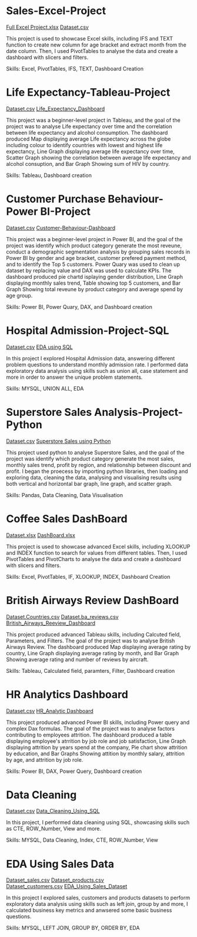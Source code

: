 # Sales-Excel-Project
[Full Excel Project.xlsx](https://github.com/user-attachments/files/20244280/Full.Excel.Project.xlsx)  [Dataset.csv](https://github.com/user-attachments/files/20244572/retail_sales_dataset.1.csv)

This project is used to showcase Excel skills, including IFS and TEXT function to create new column for age bracket and extract month from the date column. Then, I used PivotTables to analyse the data and create a dashboard with slicers and filters.

Skills: Excel, PivotTables, IFS, TEXT, Dashboard Creation





# Life Expectancy-Tableau-Project
[Dataset.csv](https://github.com/user-attachments/files/20244768/who_life_exp.csv)     [Life_Expectancy_Dashboard](https://public.tableau.com/app/profile/waliat.adebayo.bada/viz/Book2_17473825009910/Dashboard1)

This project was a beginner-level project in Tableau, and the goal of the project was to analyse Life expectancy over time and the correlation between life expectancy and alcohol consumption. The dashboard produced Map displaying average Life expectancy across the globe including colour to identify countries with lowest and highest life expectancy, Line Graph displaying average life expectancy over time, Scatter Graph showing the correlation between average life expectancy and alcohol consuption, and Bar Graph Showing sum of HIV by country. 

Skills: Tableau, Dashboard creation




# Customer Purchase Behaviour-Power BI-Project
[Dataset.csv](https://github.com/user-attachments/files/20415801/ecommerce_customer_data_custom_ratios.csv)     [Customer-Behaviour-Dashboard](https://github.com/Waliat-Bada/Data-Analysis-Portfolio/blob/main/Customer%20Purchase%20behaviour%20and%20sales%20analysis.pbix)

This project was a beginner-level project in Power BI, and the goal of the project was identify which product category generate the most reveune, conduct a demographic segmentation analysis by grouping sales records in Power BI by gender and age bracket, customer prefered payment method, and to identify the Top 5 customers. Power Quary was used to clean up dataset by replacing value and DAX was used to calculate KPIs. The dashboard produced pie chartd isplaying gender distribution, Line Graph displaying monthly sales trend, Table showing top 5 customers, and Bar Graph Showing total reveune by product category and average spend by age group.

Skills: Power BI, Power Quary, DAX, and Dashboard creation




# Hospital Admission-Project-SQL
[Dataset.csv](https://github.com/user-attachments/files/20442897/admission.csv)                            [EDA using SQL](https://github.com/Waliat-Bada/Data-Analysis-Portfolio/blob/main/EDA%20using%20SQL)

In this project I explored Hospital Admission data, answering different problem questions to understand monthly admission rate. I performed data exploratory data analysis using skills such as union all, case statement and more in order to answer the unique problem statements.

Skills: MYSQL, UNION ALL, EDA





# Superstore Sales Analysis-Project-Python

[Dataset.csv](https://github.com/user-attachments/files/20457998/Superstore.csv)        [Superstore Sales using Python](https://github.com/Waliat-Bada/Data-Analysis-Portfolio/blob/a4ced9710c40f8b06f3629873a9518bc731c65e1/Superstore_Sales_Analysis_Python.ipynb)


This project used python to analyse Superstore Sales, and the goal of the project was identify which product category generate the most sales, monthly sales trend, profit by region, and relationship between discount and profit. I began the proecess by importing python libraries, then loading and exploring data, cleaning the data, analysing and visualising results using both vertical and horizontal bar graph, line graph, and scatter graph.  

Skills: Pandas, Data Cleaning, Data Visualisation




# Coffee Sales DashBoard 

[Dataset.xlsx](https://github.com/user-attachments/files/20540208/coffeeOrdersData.xlsx) [DashBoard.xlsx](https://github.com/user-attachments/files/20540214/Coffee_Sales_Project1.xlsx)


This project is used to showcase advanced Excel skills, including XLOOKUP and INDEX function to search for values from different tables. Then, I used PivotTables and PivotCharts to analyse the data and create a dashboard with slicers and filters.

Skills: Excel, PivotTables, IF, XLOOKUP, INDEX, Dashboard Creation



# British Airways Review DashBoard   
[Dataset.Countries.csv](https://github.com/user-attachments/files/20554204/Countries.csv)   [Dataset.ba_reviews.csv](https://github.com/user-attachments/files/20554238/ba_reviews.csv) [British_Airways_Reeview_Dashboard](https://public.tableau.com/app/profile/waliat.adebayo.bada/viz/BritishAirwaysReview_17488768419740/Dashboard1?publish=yes)

This project produced advanced Tableau skills, including Calcuted field, Parameters, and Filters. The goal of the project was to analyse British Airways Review. The dashboard produced Map displaying average rating by country, Line Graph displaying average rating by month, and Bar Graph Showing average rating and number of reviews by aircraft. 

Skills: Tableau, Calculated field, paramters, Filter, Dashboard creation



# HR Analytics Dashboard
  

[Dataset.csv](https://github.com/user-attachments/files/20588611/HR-Employee-Attrition.csv) [HR_Analytic Dashboard](https://github.com/Waliat-Bada/Data-Analysis-Portfolio/blob/main/HR%20Analytics%20Dashboard.pbix)

This project produced advanced Power BI skills, including Power query and complex Dax formulas. The goal of the project was to analyse factors contributing to employees attrition. The dashboard produced a table displaying employee's atrrition by job role and job satisfaction, Line Graph displaying attrition by years spend at the company, Pie chart show attrition by education, and Bar Graphs Showing attition by monthly salary, attrition by age, and attrition by job role. 

Skills: Power BI, DAX, Power Query, Dashboard creation



# Data Cleaning 

[Dataset.csv](https://github.com/user-attachments/files/20592578/mtn_customer_churn.csv)      [Data_Cleaning_Using_SQL](https://github.com/Waliat-Bada/Data-Analysis-Portfolio/blob/main/Data%20Cleaning%20Using%20SQL)

In this project, I performed data cleaning using SQL, showcasing skills such as CTE, ROW_Number, View and more.

Skills: MYSQL, Data Cleaning, Index, CTE, ROW_Number, View



# EDA Using Sales Data 
[Dataset_sales.csv](https://github.com/user-attachments/files/20670892/gold.fact_sales.csv)   [Dataset_products.csv](https://github.com/user-attachments/files/20670918/gold.dim_products.csv)  
[Dataset_customers.csv](https://github.com/user-attachments/files/20671040/gold.dim_customers.csv)     [EDA_Using_Sales_Dataset](https://github.com/Waliat-Bada/Data-Analysis-Portfolio/blob/main/EDA-Using-Sales-Dataset)


In this project I explored sales, customers and products datasets to perform exploratory data analysis using skills such as left join, group by and more, I calculated business key metrics and anwsered some basic business questions. 

Skills: MYSQL, LEFT JOIN, GROUP BY, ORDER BY, EDA


